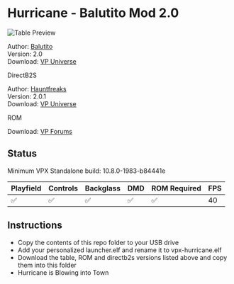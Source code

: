 # Hurricane - Balutito Mod 2.0

![Table Preview](https://vpuniverse.com/screenshots/monthly_2024_02/20240226_143126.thumb.jpg.8f346aef1a06eb9d75c1a7c1cba4f8e5.jpg)

Author: [Balutito](https://vpuniverse.com/profile/36070-balutito/)  
Version: 2.0  
Download: [VP Universe](https://vpuniverse.com/files/file/9089-hurricane-1991-balutito-mod/)

DirectB2S

Author: [Hauntfreaks](https://vpuniverse.com/profile/5216-hauntfreaks/)  
Version: 2.0.1  
Download: [VP Universe](https://vpuniverse.com/files/file/10985-hurricane-williams-1991-b2s-with-full-dmd/)

ROM

Download: [VP Forums](https://www.vpforums.org/index.php?app=downloads&showfile=1184)


## Status 

Minimum VPX Standalone build: 10.8.0-1983-b84441e

| Playfield | Controls | Backglass | DMD | ROM Required | FPS | 
|-----------|----------|-----------|-----|--------------|-----|
| :white_check_mark: | :white_check_mark: | :white_check_mark: |:white_check_mark: | :white_check_mark: | 40 |


## Instructions

- Copy the contents of this repo folder to your USB drive
- Add your personalized launcher.elf and rename it to vpx-hurricane.elf
- Download the table, ROM and directb2s versions listed above and copy them into this folder
- Hurricane is Blowing into Town
